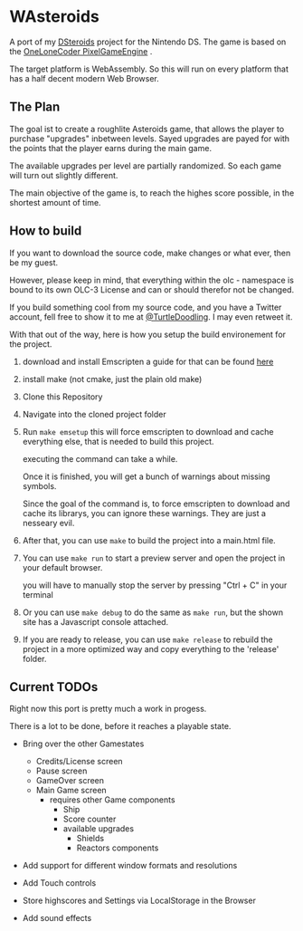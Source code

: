 # WAsteroids
A port of my
[DSteroids](https://github.com/DoodlingTurtle/NDS_DSteroids)
project for the Nintendo DS.
The game is based on the 
[OneLoneCoder PixelGameEngine](https://github.com/OneLoneCoder/olcPixelGameEngine)
.

The target platform is WebAssembly. So this will run on every platform that has 
a half decent modern Web Browser.


## The Plan
The goal ist to create a roughlite Asteroids game, that allows the player to 
purchase "upgrades" inbetween levels.
Sayed upgrades are payed for with the points that the player earns during the main game.

The available upgrades per level are partially randomized.
So each game will turn out slightly different.

The main objective of the game is, to reach the highes score possible, 
in the shortest amount of time.


## How to build
If you want to download the source code, make changes or what ever, then be my guest.

However, please keep in mind, that everything within the olc - namespace 
is bound to its own OLC-3 License and can or should therefor not be changed.

If you build something cool from my source code, and you have a Twitter account, 
fell free to show it to me at [@TurtleDoodling](https://twitter.com/turtledoodling).
I may even retweet it.

With that out of the way, here is how you setup the build environement for the project.

1. download and install Emscripten a guide for that can be found [here](https://emscripten.org/docs/getting_started/downloads.html)
2. install make (not cmake, just the plain old make)
3. Clone this Repository
4. Navigate into the cloned project folder
5. Run ` make emsetup `
   this will force emscripten to download and cache everything else, that is needed to 
   build this project.

   executing the command can take a while.

   Once it is finished, you will get a bunch of warnings about missing symbols. 

   Since the goal of the command is, to force emscripten to download 
   and cache its librarys, you can ignore these warnings. They are just a
   nesseary evil.

6. After that, you can use ` make ` to build the project into a main.html file.
7. You can use ` make run ` to start a preview server and open the project in your default browser.
   
   you will have to manually stop the server by pressing "Ctrl + C" in your terminal

8. Or you can use ` make debug ` to do the same as ` make run `, but the shown site has a Javascript console attached.
  
   
9. If you are ready to release, you can use ` make release ` to rebuild the 
   project in a more optimized way and copy everything to the 'release' folder.



## Current TODOs     
Right now this port is pretty much a work in progess.

There is a lot to be done, before it reaches a playable state.


- Bring over the other Gamestates
  - Credits/License screen
  - Pause screen
  - GameOver screen
  - Main Game screen
    - requires other Game components
      - Ship
      - Score counter
      - available upgrades
        - Shields
        - Reactors components

- Add support for different window formats and resolutions
- Add Touch controls
- Store highscores and Settings via LocalStorage in the Browser
- Add sound effects

